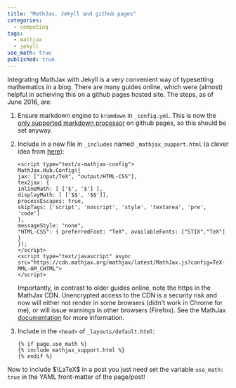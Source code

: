 ```yaml
---
title: "MathJax, Jekyll and github pages"
categories:
  - computing
tags:
  - mathjax
  - jekyll
use_math: true
published: true
---
```


Integrating MathJax with Jekyll is a very convenient way of typesetting mathematics in a blog. There are many guides online, which were (almost) helpful in acheiving this on a github pages hosted site. The steps, as of June 2016, are:

1. Ensure markdown engine to `kramdown` in `_config.yml`. This is now the [only supported markdown processor](https://help.github.com/articles/updating-your-markdown-processor-to-kramdown/) on github pages, so this should be set anyway.
2. Include in a new file in `_includes` named `_mathjax_support.html` (a clever idea from [here](http://haixing-hu.github.io/programming/2013/09/20/how-to-use-mathjax-in-jekyll-generated-github-pages/)): 
    
    ```
    <script type="text/x-mathjax-config">
    MathJax.Hub.Config({
    jax: ["input/TeX", "output/HTML-CSS"],
    tex2jax: {
    inlineMath: [ ['$', '$'] ],
    displayMath: [ ['$$', '$$']],
    processEscapes: true,
    skipTags: ['script', 'noscript', 'style', 'textarea', 'pre', 'code']
    },
    messageStyle: "none",
    "HTML-CSS": { preferredFont: "TeX", availableFonts: ["STIX","TeX"] }
    });
    </script>
    <script type="text/javascript" async
    src="https://cdn.mathjax.org/mathjax/latest/MathJax.js?config=TeX-MML-AM_CHTML">
    </script>
    ```
    
   Importantly, in contrast to older guides online, note the https in the MathJax CDN. Unencrypted access to the CDN is a security risk and now will either not render in some browsers (didn't work in Chrome for me), or will issue warnings in other browsers (Firefox). See the MathJax [documentation](http://docs.mathjax.org/en/latest/start.html#secure-access-to-the-cdn) for more information.
3. Include in the `<head>` of `_layouts/default.html`:
    
    ```
    {% if page.use_math %}
    {% include mathjax_support.html %}
    {% endif %}
    ```

Now to include $\LaTeX$ in a post you just need set the variable `use_math: true` in the YAML front-matter of the page/post!


